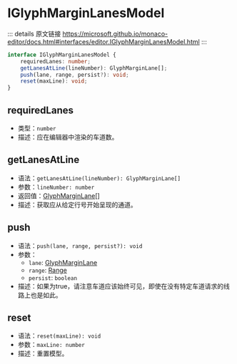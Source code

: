 # IGlyphMarginLanesModel

<backTop />
        
::: details 原文链接
https://microsoft.github.io/monaco-editor/docs.html#interfaces/editor.IGlyphMarginLanesModel.html
:::

```ts
interface IGlyphMarginLanesModel {
    requiredLanes: number;
    getLanesAtLine(lineNumber): GlyphMarginLane[];
    push(lane, range, persist?): void;
    reset(maxLine): void;
}
```

## requiredLanes
- 类型：`number`
- 描述：应在编辑器中渲染的车道数。

## getLanesAtLine
- 语法：`getLanesAtLine(lineNumber): GlyphMarginLane[]`
- 参数：`lineNumber: number`
- 返回值：[GlyphMarginLane](/api/editor/GlyphMarginLane.md)[]
- 描述：获取应从给定行号开始呈现的通道。

## push
- 语法：`push(lane, range, persist?): void`
- 参数：
  - `lane`: [GlyphMarginLane](/api/editor/GlyphMarginLane.md)
  - `range`: [Range](/api/Range.md)
  - `persist`: `boolean`
- 描述：如果为true，请注意车道应该始终可见，即使在没有特定车道请求的线路上也是如此。


## reset
- 语法：`reset(maxLine): void`
- 参数：`maxLine: number`
- 描述：重置模型。

